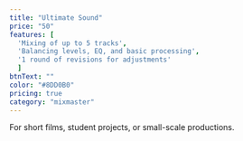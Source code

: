 ```yaml
---
title: "Ultimate Sound"
price: "50"
features: [
  'Mixing of up to 5 tracks', 
  'Balancing levels, EQ, and basic processing', 
  '1 round of revisions for adjustments'
  ]
btnText: ""
color: "#8DD0B0"
pricing: true
category: "mixmaster"
---
```


For short films, student projects, or small-scale productions.